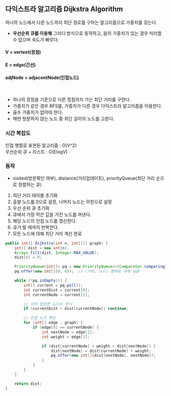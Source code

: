 ## 다익스트라 알고리즘 Dijkstra Algorithm

하나의 노드에서 다른 노드까지 최단 경로를 구하는 알고리즘으로 가중치를 갖는다.


* **우선순위 큐를 이용해** 그리디 방식으로 동작하고, 음의 가중치가 있는 경우 처리할 수 없으며 속도가 빠르다.
  

#### V = vertext(정점) 
#### E = edge(간선) 
#### adjNode = adjacentNode(인접노드)


<br>

- 하나의 정점을 기준으로 다른 정점까지 가는 최단 거리를 구한다.
- 가중치가 같은 경우 BFS를, 가중치가 다른 경우 다익스트라 알고리즘을 이용한다.
- 음수 가중치가 없어야 한다.
- 매번 방문하지 않는 노드 중 최단 길이의 노드를 고른다.

  

### 시간 복잡도
인접 행렬로 표현된 알고리즘 : O(V^2)  
우선순위 큐 + 리스트 : O(ElogV)



### 동작
- visited(방문확인 여부), distance(거리업데이트), priorityQueue(최단 거리 순으로 정렬하는 큐)
1. 최단 거리 테이블 초기화
2. 출발 노드를 0으로 설정, 나머지 노드는 무한으로 설정
3. 우선 순위 큐 초기화
4. 큐에서 가장 작은 값을 가진 노드를 꺼낸다.
5. 해당 노드의 인접 노드를 갱신한다.
6. 큐가 빌 때까지 반복한다.
7. 모든 노드에 대해 최단 거리 계산 완료




```java
public int[] dijkstra(int n, int[][] graph) {
    int[] dist = new int[n];
    Arrays.fill(dist, Integer.MAX_VALUE);
    dist[0] = 0;

    PriorityQueue<int[]> pq = new PriorityQueue<>(Comparator.comparingInt(a -> a[0]));
    pq.offer(new int[]{0, 0});  // (거리, 노드) 형태로 큐에 넣음

    while (!pq.isEmpty()) {
        int[] current = pq.poll();
        int currentDist = current[0];
        int currentNode = current[1];

        // 이미 방문한 노드는 무시
        if (currentDist > dist[currentNode]) continue;

        // 인접 노드 확인
        for (int[] edge : graph) {
            if (edge[0] == currentNode) {
                int nextNode = edge[1];
                int weight = edge[2];

                if (dist[currentNode] + weight < dist[nextNode]) {
                    dist[nextNode] = dist[currentNode] + weight;
                    pq.offer(new int[]{dist[nextNode], nextNode});
                }
            }
        }
    }

    return dist;
}
```


